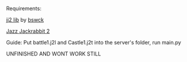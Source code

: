 Requirements:

[jj2 lib](https://github.com/bswck/jj2) by [bswck](https://github.com/bswck)

[Jazz Jackrabbit 2](https://www.gog.com/en/game/jazz_jackrabbit_2_collection)

Guide:
Put battle1.j2l and Castle1.j2t into the server's folder, run main.py

UNFINISHED AND WONT WORK STILL
